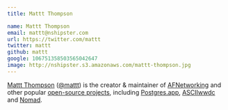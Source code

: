 ```yaml
---
title: Mattt Thompson

name: Mattt Thompson
email: mattt@nshipster.com
url: https://twitter.com/mattt
twitter: mattt
github: mattt
google: 106751358503565042647
image: http://nshipster.s3.amazonaws.com/mattt-thompson.jpg
---
```


[Mattt Thompson](http://mattt.me) ([@mattt](https://twitter.com/mattt)) is the creator & maintainer of [AFNetworking](https://github.com/afnetworking/afnetworking) and other popular [open-source projects](https://github.com/mattt?tab=repositories), including [Postgres.app](http://postgresapp.com), [ASCIIwwdc](http://asciiwwdc.com) and [Nomad](http://nomad-cli.com).
